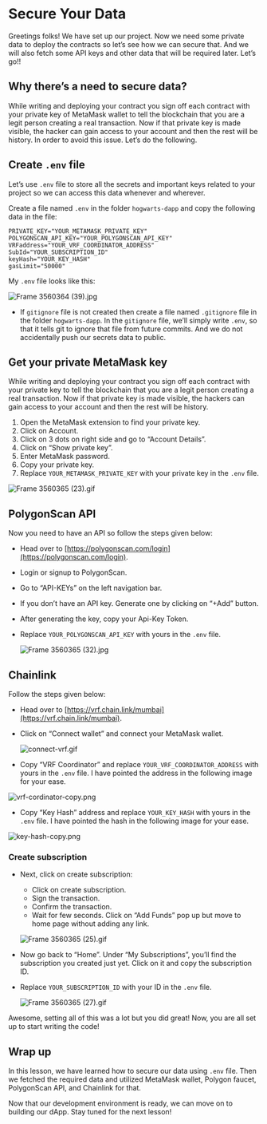 # Secure Your Data

Greetings folks! We have set up our project. Now we need some private data to deploy the contracts so let’s see how we can secure that. And we will also fetch some API keys and other data that will be required later. Let’s go!!

## Why there’s a need to secure data?

While writing and deploying your contract you sign off each contract with your private key of MetaMask wallet to tell the blockchain that you are a legit person creating a real transaction. Now if that private key is made visible, the hacker can gain access to your account and then the rest will be history. In order to avoid this issue. Let’s do the following.

## Create `.env` file

Let’s use `.env` file to store all the secrets and important keys related to your project so we can access this data whenever and wherever.

Create a file named `.env` in the folder `hogwarts-dapp` and copy the following data in the file:

```
PRIVATE_KEY="YOUR_METAMASK_PRIVATE_KEY"
POLYGONSCAN_API_KEY="YOUR_POLYGONSCAN_API_KEY"
VRFaddress="YOUR_VRF_COORDINATOR_ADDRESS"
SubId="YOUR_SUBSCRIPTION_ID"
keyHash="YOUR_KEY_HASH"
gasLimit="50000"
```

My `.env` file looks like this:

![Frame 3560364 (39).jpg](Secure%20Your%20Data%20df6dd8c5b0e34839ad2bc9d3c4a34499/Frame_3560364_(39).jpg)

- If `gitignore` file is not created then create a file named `.gitignore` file in the folder `hogwarts-dapp`. In the `gitignore` file, we’ll simply write `.env`, so that it tells git to ignore that file from future commits. And we do not accidentally push our secrets data to public.

## Get your private MetaMask key

While writing and deploying your contract you sign off each contract with your private key to tell the blockchain that you are a legit person creating a real transaction. Now if that private key is made visible, the hackers can gain access to your account and then the rest will be history.

1. Open the MetaMask extension to find your private key. 
2. Click on Account.
3. Click on 3 dots on right side and go to “Account Details”.
4. Click on “Show private key”.
5. Enter MetaMask password.
6. Copy your private key.
7. Replace `YOUR_METAMASK_PRIVATE_KEY` with your private key in the `.env` file.

![Frame 3560365 (23).gif](Secure%20Your%20Data%20df6dd8c5b0e34839ad2bc9d3c4a34499/Frame_3560365_(23).gif)

## PolygonScan API

Now you need to have an API so follow the steps given below:

- Head over to [https://polygonscan.com/login](https://polygonscan.com/login).
- Login or signup to PolygonScan.
- Go to “API-KEYs” on the left navigation bar.
- If you don’t have an API key. Generate one by clicking on “+Add” button.
- After generating the key, copy your Api-Key Token.
- Replace `YOUR_POLYGONSCAN_API_KEY` with yours in the `.env` file.
    
    ![Frame 3560365 (32).jpg](Secure%20Your%20Data%20df6dd8c5b0e34839ad2bc9d3c4a34499/Frame_3560365_(32).jpg)
    

## Chainlink

Follow the steps given below:

- Head over to [https://vrf.chain.link/mumbai](https://vrf.chain.link/mumbai).
- Click on “Connect wallet” and connect your MetaMask wallet.
    
    ![connect-vrf.gif](Secure%20Your%20Data%20df6dd8c5b0e34839ad2bc9d3c4a34499/connect-vrf.gif)
    
- Copy “VRF Coordinator” and replace `YOUR_VRF_COORDINATOR_ADDRESS` with yours in the `.env` file. I have pointed the address in the following image for your ease.

![vrf-cordinator-copy.png](Secure%20Your%20Data%20df6dd8c5b0e34839ad2bc9d3c4a34499/vrf-cordinator-copy.png)

- Copy “Key Hash” address and replace `YOUR_KEY_HASH` with yours in the `.env` file. I have pointed the hash in the following image for your ease.

![key-hash-copy.png](Secure%20Your%20Data%20df6dd8c5b0e34839ad2bc9d3c4a34499/key-hash-copy.png)

### Create subscription

- Next, click on create subscription:
    - Click on create subscription.
    - Sign the transaction.
    - Confirm the transaction.
    - Wait for few seconds. Click on “Add Funds” pop up but move to home page without adding any link.
    
    ![Frame 3560365 (25).gif](Secure%20Your%20Data%20df6dd8c5b0e34839ad2bc9d3c4a34499/Frame_3560365_(25).gif)
    
- Now go back to “Home”. Under “My Subscriptions”, you’ll find the subscription you created just yet. Click on it and copy the subscription ID.
- Replace `YOUR_SUBSCRIPTION_ID` with your ID in the `.env` file.
    
    ![Frame 3560365 (27).gif](Secure%20Your%20Data%20df6dd8c5b0e34839ad2bc9d3c4a34499/Frame_3560365_(27).gif)
    

Awesome, setting all of this was a lot but you did great! Now, you are all set up to start writing the code!

## Wrap up

In this lesson, we have learned how to secure our data using `.env` file. Then we fetched the required data and utilized MetaMask wallet, Polygon faucet, PolygonScan API, and Chainlink for that. 

Now that our development environment is ready, we can move on to building our dApp. Stay tuned for the next lesson!
